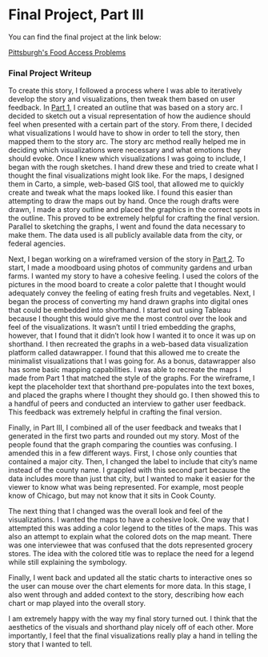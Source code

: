 # Final Project, Part III

You can find the final project at the link below:

[Pittsburgh's Food Access Problems](https://carnegiemellon.shorthandstories.com/pittsburghs-food-access-problems/index.html)


### Final Project Writeup
To create this story, I followed a process where I was able to iteratively develop the story and visualizations, then tweak them based on user feedback. In [Part 1](/final-part-1.md), I created an outline that was based on a story arc. I decided to sketch out a visual representation of how the audience should feel when presented with a certain part of the story. From there, I decided what visualizations I would have to show in order to tell the story, then mapped them to the story arc. The story arc method really helped me in deciding which visualizations were necessary and what emotions they should evoke. Once I knew which visualizations I was going to include, I began with the rough sketches. I hand drew these and tried to create what I thought the final visualizations might look like. For the maps, I designed them in Carto, a simple, web-based GIS tool, that allowed me to quickly create and tweak what the maps looked like. I found this easier than attempting to draw the maps out by hand. Once the rough drafts were drawn, I made a story outline and placed the graphics in the correct spots in the outline. This proved to be extremely helpful for crafting the final version. Parallel to sketching the graphs, I went and found the data necessary to make them. The data used is all publicly available data from the city, or federal agencies.

Next, I began working on a wireframed version of the story in [Part 2](final-part-2.md). To start, I made a moodboard using photos of community gardens and urban farms. I wanted my story to have a cohesive feeling. I used the colors of the pictures in the mood board to create a color palette that I thought would adequately convey the feeling of eating fresh fruits and vegetables. Next, I began the process of converting my hand drawn graphs into digital ones that could be embedded into shorthand. I started out using Tableau because I thought this would give me the most control over the look and feel of the visualizations. It wasn’t until I tried embedding the graphs, however, that I found that it didn’t look how I wanted it to once it was up on shorthand. I then recreated the graphs in a web-based data visualization platform called datawrapper. I found that this allowed me to create the minimalist visualizations that I was going for. As a bonus, datawrapper also has some basic mapping capabilities. I was able to recreate the maps I made from Part 1 that matched the style of the graphs. For the wireframe, I kept the placeholder text that shorthand pre-populates into the text boxes, and placed the graphs where I thought they should go. I then showed this to a handful of peers and conducted an interview to gather user feedback. This feedback was extremely helpful in crafting the final version.

Finally, in Part III, I combined all of the user feedback and tweaks that I generated in the first two parts and rounded out my story. Most of the people found that the graph comparing the counties was confusing. I amended this in a few different ways. First, I chose only counties that contained a major city. Then, I changed the label to include that city’s name instead of the county name. I grappled with this second part because the data includes more than just that city, but I wanted to make it easier for the viewer to know what was being represented. For example, most people know of Chicago, but may not know that it sits in Cook County. 

The next thing that I changed was the overall look and feel of the visualizations. I wanted the maps to have a cohesive look. One way that I attempted this was adding a color legend to the titles of the maps. This was also an attempt to explain what the colored dots on the map meant. There was one interviewee that was confused that the dots represented grocery stores. The idea with the colored title was to replace the need for a legend while still explaining the symbology.

Finally, I went back and updated all the static charts to interactive ones so the user can mouse over the chart elements for more data. In this stage, I also went through and added context to the story, describing how each chart or map played into the overall story.

I am extremely happy with the way my final story turned out. I think that the aesthetics of the visuals and shorthand play nicely off of each other. More importantly, I feel that the final visualizations really play a hand in telling the story that I wanted to tell.
